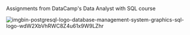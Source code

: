 Assignments from DataCamp's Data Analyst with SQL course




![imgbin-postgresql-logo-database-management-system-graphics-sql-logo-wdW2XbVhRWC8Z4u61x9W9LZhr](https://user-images.githubusercontent.com/113591133/190930065-159dc7f0-31a8-44f7-886d-ab13d54ae1a0.jpg)
